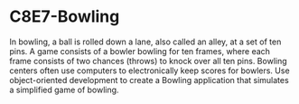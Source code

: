 # C8E7-Bowling
In bowling, a ball is rolled down a lane, also called an alley, at a set of ten pins. A game consists of a  bowler bowling for ten frames, where each frame consists of two chances (throws) to knock over all ten  pins. Bowling centers often use computers to electronically keep scores for bowlers. Use object-oriented  development to create a Bowling application that simulates a simplified game of bowling.
